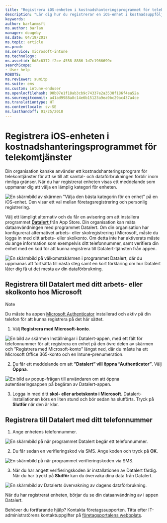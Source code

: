 ```yaml
---
title: "Registrera iOS-enheten i kostnadshanteringsprogrammet för telekomtjänster med Intune"
description: "Lär dig hur du registrerar en iOS-enhet i kostnadsuppföljningen av telekommunikation."
keywords: 
author: barlanmsft
ms.author: barlan
manager: dougeby
ms.date: 04/19/2017
ms.topic: article
ms.prod: 
ms.service: microsoft-intune
ms.technology: 
ms.assetid: 6d8c6372-f2ce-4558-8886-1d7c1966699c
searchScope:
- User help
ROBOTS: 
ms.reviewer: sumitp
ms.suite: ems
ms.custom: intune-enduser
ms.openlocfilehash: 90b07e1f18ab3cb9c74337e2a3538f186f4ea52a
ms.sourcegitcommit: a41ad9988a8c14e6b15123a9ea9bc29ac437a4ce
ms.translationtype: HT
ms.contentlocale: sv-SE
ms.lasthandoff: 01/25/2018
---
```

# <a name="enroll-your-ios-device-in-telecom-expense-management"></a>Registrera iOS-enheten i kostnadshanteringsprogrammet för telekomtjänster

Din organisation kanske använder ett kostnadshanteringsprogram för telekomtjänster för att se till att samtal- och dataförbrukningen förblir inom rimliga gränser. När du har registrerat enheten visas ett meddelande som uppmanar dig att välja en lämplig kategori för enheten.

  ![En skärmbild av skärmen "Välja den bästa kategorin för en enhet" på en iOS-enhet. Den visar ett val mellan företagsregistrering och personlig registrering.](./media/ios-enroll-10-tem-select-best-category.png)

Välj ett lämpligt alternativ och du får en avisering om att installera programmet [ __Datalert__ ](https://itunes.apple.com/app/datalert/id771029268?mt=8) från App Store. Din organisation kan mäta dataanvändningen med programmet Datalert. Om din organisation har konfigurerat alternativet arbets- eller skolregistrering i Microsoft, måste du logga in med ditt arbets- eller skolkonto. Om detta inte har aktiverats måste du ange information som exempelvis ditt telefonnummer, samt verifiera din enhet med en kod för att kunna registrera till Datalert-tjänsten från appen.

  ![En skärmbild på välkomstskärmen i programmet Datalert, där du uppmanas att fortsätta till nästa steg samt en kort förklaring om hur Datalert låter dig få ut det mesta av din dataförbrukning.](./media/ios-enroll-11-tem-datalert-setup.png)

## <a name="enroll-into-datalert-using-your-microsoft-work-or-school-account"></a>Registrera till Datalert med ditt arbets- eller skolkonto hos Microsoft

> [!NOTE]
> Du måste ha appen [Microsoft Authenticator](https://docs.microsoft.com/azure/multi-factor-authentication/end-user/microsoft-authenticator-app-how-to) installerad och aktiv på din telefon för att kunna registrera på det här sättet.

1. Välj __Registrera med Microsoft-konto__.

  ![En bild av skärmen Inställningar i Datalert-appen, med ett fält för telefonnummer för att registrera en enhet på den övre delen av skärmen och ”Registrera med Microsoft-konto” längst ned, där du måste ha ett Microsoft Office 365-konto och en Intune-prenumeration.](./media/ios-enroll-11a-tem-datalert-enroll-msft-account.png)

2. Du får ett meddelande om att __”Datalert” vill öppna ”Authenticator”__. Välj __Öppna__.

  ![En bild av popup-frågan till användaren om att öppna autentiseringsappen på begäran av Datalert-appen.](./media/ios-enroll-11b-tem-datalert-open-authenticator.png)

3. Logga in med ditt __skol- eller arbetskonto i Microsoft__. Datalert-installationen körs en liten stund och bör sedan ha slutförts. Tryck på __Slutför__ när den är klar.

## <a name="enroll-into-datalert-using-your-phone-number"></a>Registrera till Datalert med ditt telefonnummer

1. Ange enhetens telefonnummer.

  ![En skärmbild på när programmet Datalert begär ett telefonnummer.](./media/ios-enroll-12-tem-datalert-phone-number.png)

2. Du får sedan en verifieringskod via SMS. Ange koden och tryck på __OK__.

  ![En skärmbild på när programmet verifieringskoden via SMS.](./media/ios-enroll-13-tem-datalert-sms.png)

3. När du har angett verifieringskoden är installationen av Datalert färdig. När du har tryckt på __Slutför__ kan du övervaka dina data från Datalert.

  ![En skärmbild av Datalerts övervakning av dagens dataförbrukning.](./media/ios-enroll-14-tem-datalert-monitoring-active.png)

När du har registrerat enheten, börjar du se din dataanvändning av i appen Datalert.

Behöver du fortfarande hjälp? Kontakta företagssupporten. Titta efter IT-administratörens kontaktuppgifter på [företagsportalens webbplats](https://portal.manage.microsoft.com#HelpDeskDialog).
